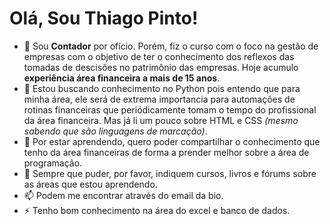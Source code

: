 <h1>Olá, Sou Thiago Pinto!</h1>

* 🔭 Sou **Contador** por ofício. Porém, fiz o curso com o foco na gestão de empresas com o objetivo de ter o conhecimento dos reflexos das tomadas de descisões no patrimônio das empresas. Hoje acumulo **experiência área financeira a mais de 15 anos**.
* 🌱 Estou buscando conhecimento no Python pois entendo que para minha área, ele será de extrema importancia para automações de rotinas financeiras que periódicamente tomam o tempo do profissional da área financeira. Mas já li um pouco sobre HTML e CSS _(mesmo sabendo que são linguagens de marcação)_.
* 👯 Por estar aprendendo, quero poder compartilhar o conhecimento que tenho da área financeiras de forma a prender melhor sobre a área de programação.
* 🤔 Sempre que puder, por favor, indiquem cursos, livros e fórums sobre as áreas que estou aprendendo.
* 📫 Podem me encontrar através do email da bio.
* ⚡ Tenho bom conhecimento na área do excel e banco de dados.

<!--
**ThiagoPinto87/ThiagoPinto87** is a ✨ _special_ ✨ repository because its `README.md` (this file) appears on your GitHub profile.

Here are some ideas to get you started:

- 🔭 Sou Contador por ofício. Porém, fiz o curso com o foco na gestão de empresas com o objetivo de ter o conhecimento dos reflexos das tomadas de descisões no patrimônio das empresas.
- 🌱 Estou buscando conhecimento no python pois entendo que para minha área, ele será de extrema importancia para automações de rotinas financeiras que periódicamente tomam o tempo do profissional da área financeira. Mas já li um pouco sobre HTML e CSS.
- 👯 Por estar aprendendo, quero poder compartilhar o conhecimento que tenho da área financeiras de forma a prender melhor sobre a área de programação.
- 🤔 Sempre que puder, por favor, indiquem cursos, livros e fórums sobre as áreas que estou aprendendo.
- 📫 Podem me encontrar através do email da bio.
- ⚡ Tenho bom conhecimento na área do excel o que me parece que ajuda bastante a entender como as funções e a logica inicial de programação funcionam.
-->
